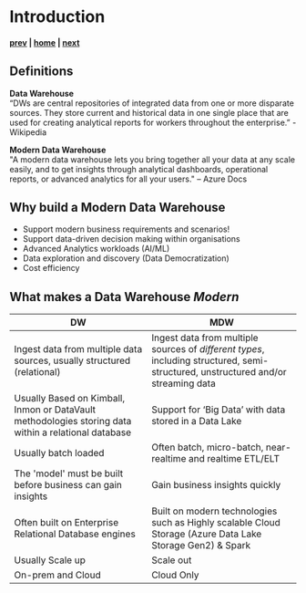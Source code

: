 # Introduction

#### [prev](./readme.md) | [home](./readme.md)  | [next](./designing.md)

## Definitions
**Data Warehouse** </br>“DWs are central repositories of integrated data from one or more disparate sources. They store current and historical data in one single place that are used for creating analytical reports for workers throughout the enterprise.” - Wikipedia

**Modern Data Warehouse**</br>
"A modern data warehouse lets you bring together all your data at any scale easily, and to get insights through analytical dashboards, operational reports, or advanced analytics for all your users." – Azure Docs

## Why build a Modern Data Warehouse
* Support modern business requirements and scenarios!
* Support data-driven decision making within organisations
* Advanced Analytics workloads (AI/ML)
* Data exploration and discovery (Data Democratization)
* Cost efficiency

## What makes a Data Warehouse *Modern*
DW | MDW
---|---
Ingest data from multiple data sources, usually structured (relational) | Ingest data from multiple sources of *different types*, including structured, semi-structured, unstructured and/or streaming data 
Usually Based on Kimball, Inmon or DataVault methodologies storing data within a relational database | Support for ‘Big Data’ with data stored in a Data Lake
Usually batch loaded | Often batch, micro-batch, near-realtime and realtime ETL/ELT
The 'model' must be built before business can gain insights | Gain business insights quickly
Often built on Enterprise Relational Database engines | Built on modern technologies such as Highly scalable Cloud Storage (Azure Data Lake Storage Gen2) & Spark
Usually Scale up | Scale out
On-prem and Cloud | Cloud Only

<!-- Often have OLAP models built on top of DW for reporting | Data can be accessed directly from the Data Lake (or pushed into any system including OLAP model, Data Mart or a Traditional Data Warehouse) -->
